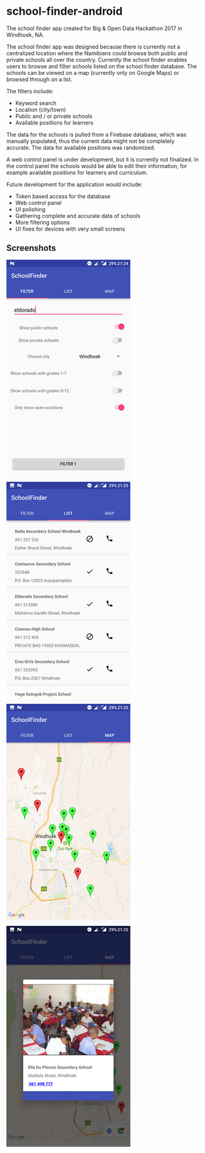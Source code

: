 # school-finder-android
The school finder app created for Big & Open Data Hackathon 2017 in Windhoek, NA.

The school finder app was designed because there is currently not a centralized location where the Namibians could browse both public
and private schools all over the country. Currently the school finder enables users to browse and filter schools listed on the school finder database. The schools can be viewed on a map (currently only on Google Maps) or browsed through on a list.

The filters include:
- Keyword search
- Location (city/town)
- Public and / or private schools
- Available positions for learners

The data for the schools is pulled from a Firebase database, which was manually populated, thus the current data might not be completely accurate. The data for available positions was randomized.

A web control panel is under development, but it is currently not finalized. In the control panel the schools would be able to edit their information, for example available positions for learners and curriculum.

Future development for the application would include:
- Token based access for the database
- Web control panel
- UI polishing
- Gathering complete and accurate data of schools
- More filtering options
- UI fixes for devices with very small screens

## Screenshots

![Alt text](imgs/filters.png?raw=true "The filters screen") ![Alt text](imgs/list.png?raw=true "The list view")
![Alt text](imgs/map.png?raw=true "The map view") ![Alt text](imgs/popup.png?raw=true "The popup view")



